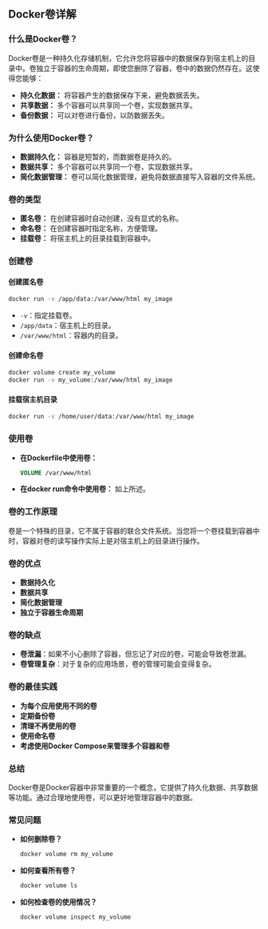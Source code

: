 ## Docker卷详解

### 什么是Docker卷？

Docker卷是一种持久化存储机制，它允许您将容器中的数据保存到宿主机上的目录中。卷独立于容器的生命周期，即使您删除了容器，卷中的数据仍然存在。这使得您能够：

- **持久化数据：** 将容器产生的数据保存下来，避免数据丢失。
- **共享数据：** 多个容器可以共享同一个卷，实现数据共享。
- **备份数据：** 可以对卷进行备份，以防数据丢失。

### 为什么使用Docker卷？

- **数据持久化：** 容器是短暂的，而数据卷是持久的。
- **数据共享：** 多个容器可以共享同一个卷，实现数据共享。
- **简化数据管理：** 卷可以简化数据管理，避免将数据直接写入容器的文件系统。

### 卷的类型

- **匿名卷：** 在创建容器时自动创建，没有显式的名称。
- **命名卷：** 在创建容器时指定名称，方便管理。
- **挂载卷：** 将宿主机上的目录挂载到容器中。

### 创建卷

#### 创建匿名卷

```Bash
docker run -v /app/data:/var/www/html my_image
```

- `-v`：指定挂载卷。
- `/app/data`：宿主机上的目录。
- `/var/www/html`：容器内的目录。

#### 创建命名卷

```Bash
docker volume create my_volume
docker run -v my_volume:/var/www/html my_image
```

#### 挂载宿主机目录

```Bash
docker run -v /home/user/data:/var/www/html my_image
```

### 使用卷

- **在Dockerfile中使用卷：**
    
    ```Dockerfile
    VOLUME /var/www/html
    ```
    
- **在docker run命令中使用卷：** 如上所述。

### 卷的工作原理

卷是一个特殊的目录，它不属于容器的联合文件系统。当您将一个卷挂载到容器中时，容器对卷的读写操作实际上是对宿主机上的目录进行操作。

### 卷的优点

- **数据持久化**
- **数据共享**
- **简化数据管理**
- **独立于容器生命周期**

### 卷的缺点

- **卷泄漏**：如果不小心删除了容器，但忘记了对应的卷，可能会导致卷泄漏。
- **卷管理复杂**：对于复杂的应用场景，卷的管理可能会变得复杂。

### 卷的最佳实践

- **为每个应用使用不同的卷**
- **定期备份卷**
- **清理不再使用的卷**
- **使用命名卷**
- **考虑使用Docker Compose来管理多个容器和卷**

### 总结

Docker卷是Docker容器中非常重要的一个概念，它提供了持久化数据、共享数据等功能。通过合理地使用卷，可以更好地管理容器中的数据。

### 常见问题

- **如何删除卷？**
    
    ```Bash
    docker volume rm my_volume
    ```
    
- **如何查看所有卷？**
    
    ```Bash
    docker volume ls
    ```
    
- **如何检查卷的使用情况？**
    
    ```Bash
    docker volume inspect my_volume
    ```
